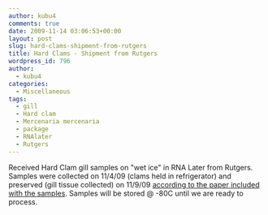 ```yaml
---
author: kubu4
comments: true
date: 2009-11-14 03:06:53+00:00
layout: post
slug: hard-clams-shipment-from-rutgers
title: Hard Clams - Shipment from Rutgers
wordpress_id: 796
author:
  - kubu4
categories:
  - Miscellaneous
tags:
  - gill
  - Hard clam
  - Mercenaria mercenaria
  - package
  - RNAlater
  - Rutgers
---
```


Received Hard Clam gill samples on "wet ice" in RNA Later from Rutgers. Samples were collected on 11/4/09 (clams held in refrigerator) and preserved (gill tissue collected) on 11/9/09 [according to the paper included with the samples](http://eagle.fish.washington.edu/Arabidopsis/20091113-01.jpg). Samples will be stored @ -80C until we are ready to process.
